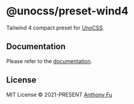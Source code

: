 # @unocss/preset-wind4

Tailwind 4 compact preset for [UnoCSS](https://github.com/unocss/unocss).

## Documentation

Please refer to the [documentation](https://unocss.dev/presets/wind4).

## License

MIT License &copy; 2021-PRESENT [Anthony Fu](https://github.com/antfu)
